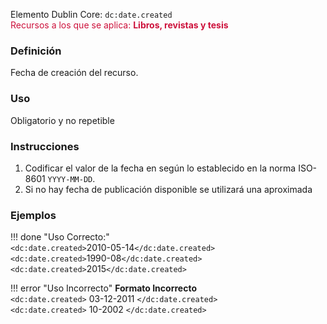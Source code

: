 Elemento Dublin Core: `dc:date.created`  
<span style="color:#CD113B">Recursos a los que se aplica: __Libros, revistas y tesis__ </span>

### __Definición__
Fecha de creación del recurso.

### __Uso__
Obligatorio y no repetible  

### __Instrucciones__  
1. Codificar el valor de la fecha en según lo establecido en la norma ISO-8601 `YYYY-MM-DD`. 
2. Si no hay fecha de publicación disponible se utilizará una aproximada

### __Ejemplos__

!!! done "Uso Correcto:"  
    `<dc:date.created>`2010-05-14`</dc:date.created>`  
    `<dc:date.created>`1990-08`</dc:date.created>`
    `<dc:date.created>`2015`</dc:date.created>`


!!! error "Uso Incorrecto"
    **Formato Incorrecto**  
    `<dc:date.created>` 03-12-2011 `</dc:date.created>`   
    `<dc:date.created>` 10-2002 `</dc:date.created>`   
